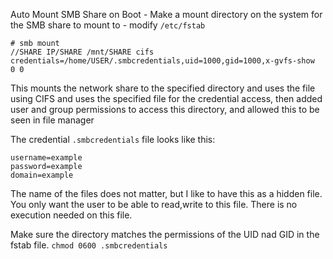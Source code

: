 Auto Mount SMB Share on Boot
	- Make a mount directory on the system for the SMB share to mount to 
	- modify `/etc/fstab`

``` 
# smb mount
//SHARE IP/SHARE /mnt/SHARE cifs credentials=/home/USER/.smbcredentials,uid=1000,gid=1000,x-gvfs-show  0 0 
```
This mounts the network share to the specified directory and uses the file using CIFS and uses the specified file for the credential access, then added user and group permissions to access this directory, and allowed this to be seen in file manager

The credential `.smbcredentials` file looks like this:
```
username=example
password=example
domain=example
```
The name of the files does not matter, but I like to have this as a hidden file. You only want the user to be able to read,write to this file. There is no execution needed on this file.

Make sure the directory matches the permissions of the UID nad GID in the fstab file.
``chmod 0600 .smbcredentials``

